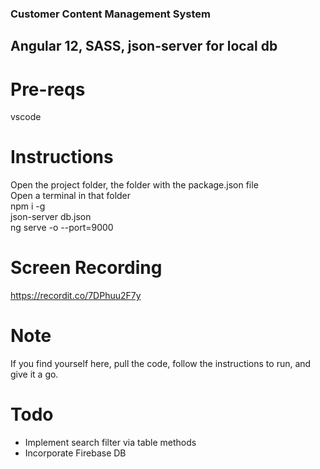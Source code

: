 ### Customer Content Management System

## Angular 12, SASS, json-server for local db

# Pre-reqs

vscode

# Instructions

Open the project folder, the folder with the package.json file  
Open a terminal in that folder  
npm i -g  
json-server db.json  
ng serve -o --port=9000  

# Screen Recording
https://recordit.co/7DPhuu2F7y

# Note
If you find yourself here, pull the code, follow the instructions to run, and give it a go.

# Todo
- Implement search filter via table methods
- Incorporate Firebase DB
